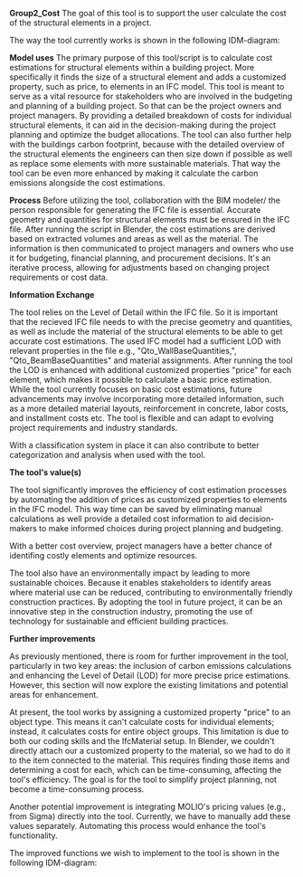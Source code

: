 **Group2_Cost**
The goal of this tool is to support the user calculate the cost of the structural elements in a project.

The way the tool currently works is shown in the following IDM-diagram:

**Model uses**
The primary purpose of this tool/script is to calculate cost estimations for structural elements within a building project. More specifically it finds the size of a structural element and adds a customized property, such as price, to elements in an IFC model. This tool is meant to serve as a vital resource for stakeholders who are involved in the budgeting and planning of a building project. So that can be the project owners and project managers. By providing a detailed breakdown of costs for individual structural elements, it can aid in the decision-making during the project planning and optimize the budget allocations. The tool can also further help with the buildings carbon footprint, because with the detailed overview of the structural elements the engineers can then size down if possible as well as replace some elements with more sustainable materials. That way the tool can be even more enhanced by making it calculate the carbon emissions alongside the cost estimations.

**Process**
Before utilizing the tool, collaboration with the BIM modeler/ the person responsible for generating the IFC file is essential. Accurate geometry and quantities for structural elements must be ensured in the IFC file. After running the script in Blender, the cost estimations are derived based on extracted volumes and areas as well as the material. The information is then communicated to project managers and owners who use it for budgeting, financial planning, and procurement decisions. It's an iterative process, allowing for adjustments based on changing project requirements or cost data.

**Information Exchange**

The tool relies on the Level of Detail within the IFC file. So it is important that the recieved IFC file needs to with the precise geometry and quantities, as well as include the material of the structural elements to be able to get accurate cost estimations. The used IFC model had a sufficient LOD with relevant properties in the file e.g., "Qto_WallBaseQuantities,", "Qto_BeamBaseQuantities" and material assignments. After running the tool the LOD is enhanced with additional customized properties "price" for each element, which makes it possible to calculate a basic price estimation. While the tool currently focuses on basic cost estimations, future advancements may involve incorporating more detailed information, such as a more detailed material layouts, reinforcement in concrete, labor costs, and installment costs etc. The tool is flexible and can adapt to evolving project requirements and industry standards.

With a classification system in place it can also contribute to better categorization and analysis when used with the tool.

**The tool's value(s)**

The tool significantly improves the efficiency of cost estimation processes by automating the addition of prices as customized properties to elements in the IFC model. This way time can be saved by eliminating manual calculations as well provide a detailed cost information to aid decision-makers to make informed choices during project planning and budgeting.

With a better cost overview, project managers have a better chance of identifing costly elements and optimize resources.

The tool also have an environmentally impact by leading to more sustainable choices. Because it enables stakeholders to identify areas where material use can be reduced, contributing to environmentally friendly construction practices. By adopting the tool in future project, it can be an innovative step in the construction industry, promoting the use of technology for sustainable and efficient building practices.

**Further improvements**

As previously mentioned, there is room for further improvement in the tool, particularly in two key areas: the inclusion of carbon emissions calculations and enhancing the Level of Detail (LOD) for more precise price estimations. However, this section will now explore the existing limitations and potential areas for enhancement.

At present, the tool works by assigning a customized property "price" to an object type. This means it can't calculate costs for individual elements; instead, it calculates costs for entire object groups. This limitation is due to both our coding skills and the IfcMaterial setup. In Blender, we couldn't directly attach our a customized property to the material, so we had to do it to the item connected to the material. This requires finding those items and determining a cost for each, which can be time-consuming, affecting the tool's efficiency. The goal is for the tool to simplify project planning, not become a time-consuming process.

Another potential improvement is integrating MOLIO's pricing values (e.g., from Sigma) directly into the tool. Currently, we have to manually add these values separately. Automating this process would enhance the tool's functionality.

The improved functions we wish to implement to the tool is shown in the following IDM-diagram:
